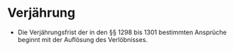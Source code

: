 # Verjährung

- Die Verjährungsfrist der in den §§ 1298 bis 1301 bestimmten Ansprüche beginnt mit der Auflösung des Verlöbnisses.

